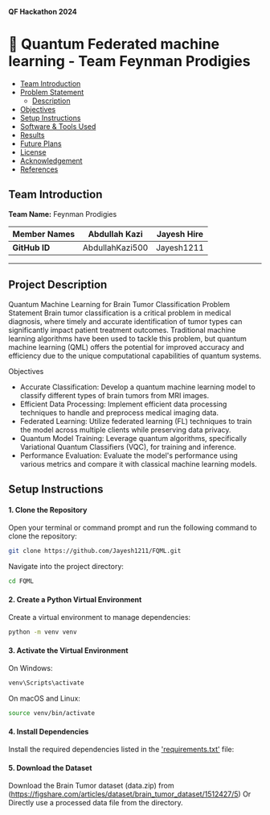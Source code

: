 **QF Hackathon 2024**
# :space_invader: Quantum Federated machine learning - Team Feynman Prodigies 

- [Team Introduction](#team-introduction)
- [Problem Statement](#ProblemStatement)
  - [Description](#description)
- [Objectives](#Objectives)
- [ Setup Instructions](#SetupInstructions)
- [Software & Tools Used](#software--tools-used)
- [Results](#Results)
- [Future Plans](#future-plans)
- [License](#license)
- [Acknowledgement](#Acknowledgement)
- [References](#references)

## Team Introduction
**Team Name:** Feynman Prodigies 

|   **Member Names**| **Abdullah Kazi**                      | **Jayesh Hire** |
|----------------|-----------------------------------|----------------------------|
| **GitHub ID**  | AbdullahKazi500                   | Jayesh1211      |  

----------------------







## Project Description 
 Quantum Machine Learning for Brain Tumor Classification
Problem Statement
Brain tumor classification is a critical problem in medical diagnosis, where timely and accurate identification of tumor types can significantly impact patient treatment outcomes. Traditional machine learning algorithms have been used to tackle this problem, but quantum machine learning (QML) offers the potential for improved accuracy and efficiency due to the unique computational capabilities of quantum systems.

Objectives
- Accurate Classification: Develop a quantum machine learning model to classify different types of brain tumors from MRI images.
- Efficient Data Processing: Implement efficient data processing techniques to handle and preprocess medical imaging data.
- Federated Learning: Utilize federated learning (FL) techniques to train the model across multiple clients while preserving data privacy.
- Quantum Model Training: Leverage quantum algorithms, specifically Variational Quantum Classifiers (VQC), for training and inference.
- Performance Evaluation: Evaluate the model's performance using various metrics and compare it with classical machine learning models.

## Setup Instructions

#### 1. **Clone the Repository**

   Open your terminal or command prompt and run the following command to clone the repository:

   ```bash
   git clone https://github.com/Jayesh1211/FQML.git
```
Navigate into the project directory:
```bash
cd FQML
```
#### 2. **Create a Python Virtual Environment**
Create a virtual environment to manage dependencies:

```bash
python -m venv venv
```
#### 3. **Activate the Virtual Environment**
On Windows:
```bash
venv\Scripts\activate
```
On macOS and Linux:
```bash
source venv/bin/activate
```
#### 4. **Install Dependencies**
Install the required dependencies listed in the ['requirements.txt'](requirements.txt) file:

#### 5. **Download the Dataset**
Download the Brain Tumor dataset (data.zip) from (https://figshare.com/articles/dataset/brain_tumor_dataset/1512427/5)
Or 
Directly use a processed data file from the directory.





